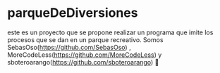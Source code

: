 # parqueDeDiversiones
este es un proyecto que se propone realizar un programa que imite los procesos que se dan en un parque recreativo.
Somos SebasOso(https://github.com/SebasOso) , MoreCodeLess(https://github.com/MoreCodeLess) y sboteroarango(https://github.com/sboteroarango)
🚀

